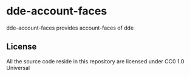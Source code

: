 # dde-account-faces

dde-account-faces provides account-faces of dde



## License

All the source code reside in this repository are licensed under CC0 1.0 Universal

